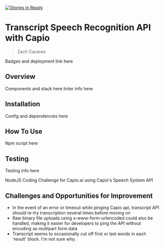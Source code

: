 [![Stories in Ready](https://badge.waffle.io/zcaceres/capio-api.png?label=ready&title=Ready)](https://waffle.io/zcaceres/capio-api?utm_source=badge)
# Transcript Speech Recognition API with Capio
> Zach Caceres

Badges and deployment link here

## Overview
Components and stack here
linter info here

## Installation
Config and dependencies here

## How To Use
Npm script here

## Testing
Testing info here

NodeJS Coding Challenge for Capio.ai using Capio's Speech System API

## Challenges and Opportunities for Improvement
- In the event of an error or timeout while pinging Capio api, transcript API should re-try transcription several times before moving on
- Raw binary file uploads using x-www-form-urlencoded could also be handled, making it easier for developers to ping the API without encoding as multipart form data
- Transcript seems to occasionally cut off first or last words in each 'result' block. I'm not sure why.
